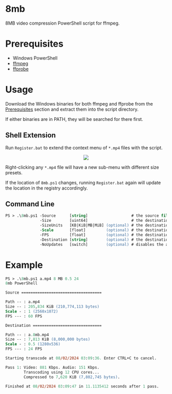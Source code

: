 # 8mb
8MB video compression PowerShell script for ffmpeg.

# Prerequisites
- Windows PowerShell
- [ffmpeg](https://ffbinaries.com/downloads)
- [ffprobe](https://ffbinaries.com/downloads)

# Usage
Download the Windows binaries for both ffmpeg and ffprobe from the [Prerequisites](#prerequisites) section and extract them into the script directory.

If either binaries are in PATH, they will be searched for there first.

## Shell Extension
Run `Register.bat` to extend the context menu of `*.mp4` files with the script.

<p align="center">
    <img src="https://github.com/user-attachments/assets/b7239e80-2ecf-4d5c-a3f0-11ceadc4c716"/>
</p>

Right-clicking any `*.mp4` file will have a new sub-menu with different size presets.

If the location of `8mb.ps1` changes, running `Register.bat` again will update the location in the registry accordingly.

## Command Line
```ps
PS > .\8mb.ps1 -Source      [string]                   # the source file path.
               -Size        [uint64]                   # the destination file size.
               -SizeUnits   [KB|KiB|MB|MiB] (optional) # the destination file size units (MB is default).
               -Scale       [float]         (optional) # the destination resolution scale.
               -FPS         [float]         (optional) # the destination FPS.
               -Destination [string]        (optional) # the destination file path.
               -NoUpdates   [switch]        (optional) # disables the auto-updater on start.
```

# Example
```ps
PS > .\8mb.ps1 a.mp4 8 MB 0.5 24
8mb PowerShell

Source ===================================

Path -- : a.mp4
Size -- : 205,834 KiB (210,774,113 bytes)
Scale - : 1 (2560x1072)
FPS --- : 60 FPS

Destination ==============================

Path -- : a.8mb.mp4
Size -- : 7,813 KiB (8,000,000 bytes)
Scale - : 0.5 (1280x536)
FPS --- : 24 FPS

Starting transcode at 08/02/2024 03:09:36. Enter CTRL+C to cancel.

Pass 1: Video: 881 Kbps. Audio: 151 Kbps.
        Transcoding using 12 CPU cores...
        Compressed to 7,620 KiB (7,802,745 bytes).

Finished at 08/02/2024 03:09:47 in 11.1135412 seconds after 1 pass.
```
